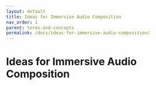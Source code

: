 ```yaml
---
layout: default
title: Ideas for Immersive Audio Composition
nav_order: 1
parent: terms-and-concepts
permalink: /docs/ideas-for-immersive-audio-composition/
---
```


# Ideas for Immersive Audio Composition


